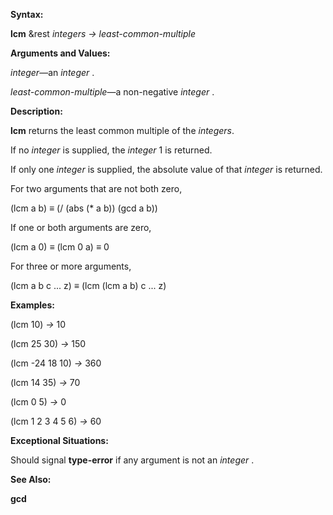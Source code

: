  

**Syntax:** 

**lcm** &rest *integers → least-common-multiple* 

**Arguments and Values:** 

*integer*—an *integer* . 

*least-common-multiple*—a non-negative *integer* . 

**Description:** 

**lcm** returns the least common multiple of the *integers*. 

If no *integer* is supplied, the *integer* 1 is returned. 



 

 

If only one *integer* is supplied, the absolute value of that *integer* is returned. 

For two arguments that are not both zero, 

(lcm a b) *≡* (/ (abs (\* a b)) (gcd a b)) 

If one or both arguments are zero, 

(lcm a 0) *≡* (lcm 0 a) *≡* 0 

For three or more arguments, 

(lcm a b c ... z) *≡* (lcm (lcm a b) c ... z) 

**Examples:** 

(lcm 10) *→* 10 

(lcm 25 30) *→* 150 

(lcm -24 18 10) *→* 360 

(lcm 14 35) *→* 70 

(lcm 0 5) *→* 0 

(lcm 1 2 3 4 5 6) *→* 60 

**Exceptional Situations:** 

Should signal **type-error** if any argument is not an *integer* . 

**See Also:** 

**gcd** 


